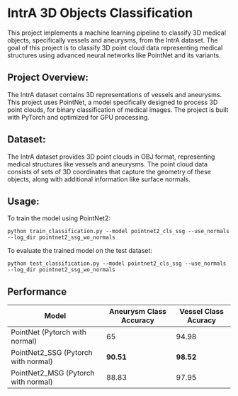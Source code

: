 # IntrA 3D Objects Classification
This project implements a machine learning pipeline to classify 3D medical objects, specifically vessels and aneurysms, from the IntrA dataset. The goal of this project is to classify 3D point cloud data representing medical structures using advanced neural networks like PointNet and its variants.

## Project Overview:
The IntrA dataset contains 3D representations of vessels and aneurysms. This project uses PointNet, a model specifically designed to process 3D point clouds, for binary classification of medical images. The project is built with PyTorch and optimized for GPU processing.

## Dataset:
The IntrA dataset provides 3D point clouds in OBJ format, representing medical structures like vessels and aneurysms. The point cloud data consists of sets of 3D coordinates that capture the geometry of these objects, along with additional information like surface normals.

## Usage:
To train the model using PointNet2:
```Shell
python train_classification.py --model pointnet2_cls_ssg --use_normals --log_dir pointnet2_ssg_wo_normals
```
To evaluate the trained model on the test dataset:
```Shell
python test_classification.py --model pointnet2_cls_ssg --use_normals --log_dir pointnet2_ssg_wo_normals
```
## Performance
| Model | Aneurysm Class Accuracy | Vessel Class Acuracy |
|--|--|--|
| PointNet (Pytorch with normal) |  65| 94.98|
| PointNet2_SSG (Pytorch with normal) |  **90.51**| **98.52**|
| PointNet2_MSG (Pytorch with normal) |  88.83| 97.95|
